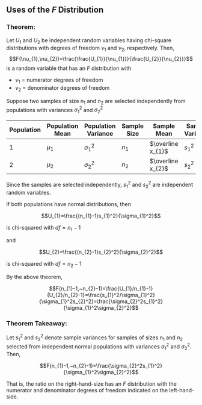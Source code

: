 ## Uses of the $F$ Distribution

### Theorem:

Let $U_{1}$ and $U_{2}$ be independent random variables having chi-square distributions with degrees of freedom $\nu_{1}$ and $\nu_{2}$, respectively. Then, $$F(\nu_{1},\nu_{2})=\frac{\frac{U_{1}}{\nu_{1}}}{\frac{U_{2}}{\nu_{2}}}$$
is a random variable that has an $F$ distribution with
- $\nu_{1}$ = numerator degrees of freedom
- $\nu_{2}$ = denominator degrees of freedom

Suppose two samples of size $n_{1}$ and $n_{2}$ are selected independently from populations with variances $\sigma_{1}^2$ and $\sigma_{2}^2$

| Population | Population Mean | Population Variance | Sample Size | Sample Mean       | Sample Variance |
| ---------- | --------------- | ------------------- | ----------- | ----------------- | --------------- |
| 1          | $\mu_{1}$       | $\sigma_{1}^2$      | $n_{1}$     | $\overline x_{1}$ | $s_{1}^2$       |
| 2          | $\mu_{2}$       | $\sigma_{2}^2$      | $n_{2}$     | $\overline x_{2}$ | $s_{2}^2$       |

Since the samples are selected independently, $s_{1}^2$ and $s_{2}^2$ are independent random variables.

If both populations have normal distributions, then 

$$U_{1}=\frac{(n_{1}-1)s_{1}^2}{\sigma_{1}^2}$$

is chi-squared with $df=n_1-1$

and

$$U_{2}=\frac{(n_{2}-1)s_{2}^2}{\sigma_{2}^2}$$

is chi-squared with $df=n_{2}-1$

By the above theorem, 

$$F(n_{1}-1,~n_{2}-1)=\frac{U_{1}/n_{1}-1}{U_{2}/n_{2}-1}=\frac{s_{1}^2/\sigma_{1}^2}{\sigma_{1}^2s_{2}^2}=\frac{\sigma_{2}^2s_{1}^2}{\sigma_{1}^2\sigma_{2}^2}$$

### Theorem Takeaway: 

Let $s_{1}^2$ and $s_{2}^2$ denote sample variances for samples of sizes $n_{1}$ and $n_{2}$ selected from independent normal populations with variances $\sigma_{1}^2$ and $\sigma_{2}^2$. Then, 

$$F(n_{1}-1,~n_{2}-1)=\frac{\sigma_{2}^2s_{1}^2}{\sigma_{1}^2\sigma_{2}^2}$$

That is, the ratio on the right-hand-size has an $F$ distribution with the numerator and denominator degrees of freedom indicated on the left-hand-side.